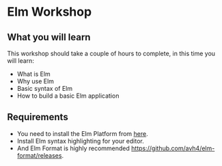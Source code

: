 # Elm Workshop


## What you will learn

This workshop should take a couple of hours to complete, in this time you will learn:

- What is Elm
- Why use Elm
- Basic syntax of Elm
- How to build a basic Elm application

## Requirements

- You need to install the Elm Platform from [here](https://guide.elm-lang.org/install.html).
- Install Elm syntax highlighting for your editor.
- And Elm Format is highly recommended https://github.com/avh4/elm-format/releases.
